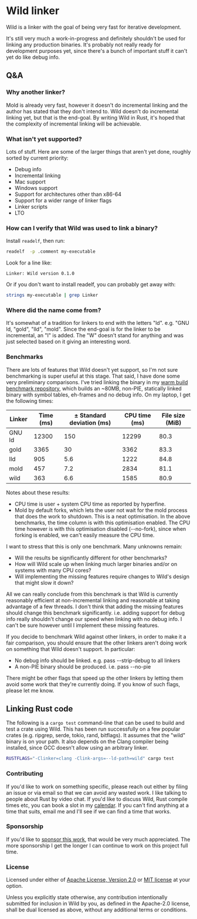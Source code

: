 # Wild linker

Wild is a linker with the goal of being very fast for iterative development.

It's still very much a work-in-progress and definitely shouldn't be used for linking any production
binaries. It's probably not really ready for development purposes yet, since there's a bunch of
important stuff it can't yet do like debug info.

## Q&A

### Why another linker?

Mold is already very fast, however it doesn't do incremental linking and the author has stated that
they don't intend to. Wild doesn't do incremental linking yet, but that is the end-goal. By writing
Wild in Rust, it's hoped that the complexity of incremental linking will be achievable.

### What isn't yet supported?

Lots of stuff. Here are some of the larger things that aren't yet done, roughly sorted by current
priority:

* Debug info
* Incremental linking
* Mac support
* Windows support
* Support for architectures other than x86-64
* Support for a wider range of linker flags
* Linker scripts
* LTO

### How can I verify that Wild was used to link a binary?

Install `readelf`, then run:

```sh
readelf  -p .comment my-executable
```

Look for a line like:

```
Linker: Wild version 0.1.0
```

Or if you don't want to install readelf, you can probably get away with:

```sh
strings my-executable | grep Linker
```

### Where did the name come from?

It's somewhat of a tradition for linkers to end with the letters "ld". e.g. "GNU ld, "gold", "lld",
"mold". Since the end-goal is for the linker to be incremental, an "I" is added. The "W" doesn't
stand for anything and was just selected based on it giving an interesting word.

### Benchmarks

There are lots of features that Wild doesn't yet support, so I'm not sure benchmarking is super
useful at this stage. That said, I have done some very preliminary comparisons. I've tried linking
the binary in my [warm build benchmark
repository](https://github.com/davidlattimore/warm-build-benchmark), which builds an ~80MB, non-PIE,
statically linked binary with symbol tables, eh-frames and no debug info. On my laptop, I get the
following times:

| Linker   | Time (ms) | ± Standard deviation (ms) | CPU time (ms) | File size (MiB)
|----------|-----------|---------------------------|---------------|----------------
| GNU ld   | 12300     | 150                       | 12299         | 80.3
| gold     | 3365      | 30                        | 3362          | 83.3
| lld      | 905       | 5.6                       | 1222          | 84.8
| mold     | 457       | 7.2                       | 2834          | 81.1
| wild     | 363       | 6.6                       | 1585          | 80.9

Notes about these results:
* CPU time is user + system CPU time as reported by hyperfine.
* Mold by default forks, which lets the user not wait for the mold process that does the work to
  shutdown. This is a neat optimisation. In the above benchmarks, the time column is with this
  optimisation enabled. The CPU time however is with this optimisation disabled (--no-fork), since
  when forking is enabled, we can't easily measure the CPU time.

I want to stress that this is only one benchmark. Many unknowns remain:

* Will the results be significantly different for other benchmarks?
* How will Wild scale up when linking much larger binaries and/or on systems with many CPU cores?
* Will implementing the missing features require changes to Wild's design that might slow it down?

All we can really conclude from this benchmark is that Wild is currently reasonably efficient at
non-incremental linking and reasonable at taking advantage of a few threads. I don't think that
adding the missing features should change this benchmark significantly. i.e. adding support for
debug info really shouldn't change our speed when linking with no debug info. I can't be sure
however until I implement these missing features.

If you decide to benchmark Wild against other linkers, in order to make it a fair comparison, you
should ensure that the other linkers aren't doing work on something that Wild doesn't support. In
particular:

* No debug info should be linked. e.g. pass --strip-debug to all linkers
* A non-PIE binary should be produced. i.e. pass --no-pie

There might be other flags that speed up the other linkers by letting them avoid some work that
they're currently doing. If you know of such flags, please let me know.

## Linking Rust code

The following is a `cargo test` command-line that can be used to build and test a crate using Wild.
This has been run successfully on a few popular crates (e.g. ripgrep, serde, tokio, rand, bitflags).
It assumes that the "wild" binary is on your path. It also depends on the Clang compiler being
installed, since GCC doesn't allow using an arbitrary linker.

```sh
RUSTFLAGS="-Clinker=clang -Clink-args=--ld-path=wild" cargo test
```

### Contributing

If you'd like to work on something specific, please reach out either by filing an issue or via email
so that we can avoid any wasted work. I like talking to people about Rust by video chat. If you'd
like to discuss Wild, Rust compile times etc, you can book a slot in my
[calendar](https://calendar.app.google/MBYQeATMNBvuK8AZ6). If you can't find anything at a time that
suits, email me and I'll see if we can find a time that works.

### Sponsorship

If you'd like to [sponsor this work](https://github.com/sponsors/davidlattimore), that would be very
much appreciated. The more sponsorship I get the longer I can continue to work on this project full
time.

### License

Licensed under either of [Apache License, Version 2.0](LICENSE-APACHE) or [MIT license](LICENSE-MIT)
at your option.

Unless you explicitly state otherwise, any contribution intentionally submitted for inclusion in
Wild by you, as defined in the Apache-2.0 license, shall be dual licensed as above, without any
additional terms or conditions.
